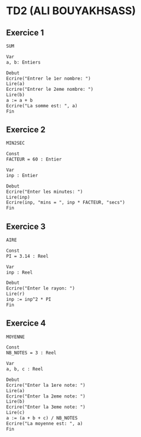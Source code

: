 # TD2 (ALI BOUYAKHSASS)

## Exercice 1

```txt
SUM

Var 
a, b: Entiers

Debut
Ecrire("Entrer le 1er nombre: ")
Lire(a)
Ecrire("Entrer le 2eme nombre: ")
Lire(b)
a := a + b
Ecrire("La somme est: ", a)
Fin
```

## Exercice 2

```txt
MIN2SEC

Const 
FACTEUR = 60 : Entier

Var 
inp : Entier

Debut
Ecrire("Enter les minutes: ")
Lire(inp)
Ecrire(inp, "mins = ", inp * FACTEUR, "secs")
Fin
```

## Exercice 3

```txt
AIRE

Const
PI = 3.14 : Reel

Var
inp : Reel

Debut
Ecrire("Enter le rayon: ")
Lire(r)
inp := inp^2 * PI
Fin
```

## Exercice 4

```txt
MOYENNE

Const
NB_NOTES = 3 : Reel

Var
a, b, c : Reel

Debut
Ecrire("Enter la 1ere note: ")
Lire(a)
Ecrire("Enter la 2eme note: ")
Lire(b)
Ecrire("Enter la 3eme note: ")
Lire(c)
a := (a + b + c) / NB_NOTES
Ecrire("La moyenne est: ", a)
Fin
```
